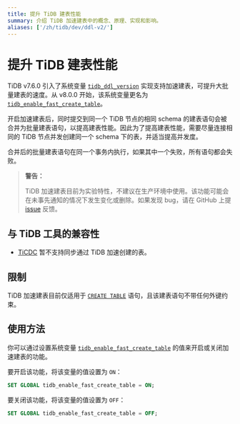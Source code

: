 ```yaml
---
title: 提升 TiDB 建表性能
summary: 介绍 TiDB 加速建表中的概念、原理、实现和影响。
aliases: ['/zh/tidb/dev/ddl-v2/']
---
```


# 提升 TiDB 建表性能

TiDB v7.6.0 引入了系统变量 [`tidb_ddl_version`](https://docs.pingcap.com/zh/tidb/v7.6/system-variables#tidb_ddl_version-从-v760-版本开始引入) 实现支持加速建表，可提升大批量建表的速度。从 v8.0.0 开始，该系统变量更名为 [`tidb_enable_fast_create_table`](/system-variables.md#tidb_enable_fast_create_table-从-v800-版本开始引入)。

开启加速建表后，同时提交到同一个 TiDB 节点的相同 schema 的建表语句会被合并为批量建表语句，以提高建表性能。因此为了提高建表性能，需要尽量连接相同的 TiDB 节点并发创建同一个 schema 下的表，并适当提高并发度。

合并后的批量建表语句在同一个事务内执行，如果其中一个失败，所有语句都会失败。

> **警告：**
>
> TiDB 加速建表目前为实验特性，不建议在生产环境中使用。该功能可能会在未事先通知的情况下发生变化或删除。如果发现 bug，请在 GitHub 上提 [issue](https://github.com/pingcap/tidb/issues) 反馈。

## 与 TiDB 工具的兼容性

- [TiCDC](/ticdc/ticdc-overview.md) 暂不支持同步通过 TiDB 加速创建的表。

## 限制

TiDB 加速建表目前仅适用于 [`CREATE TABLE`](/sql-statements/sql-statement-create-table.md) 语句，且该建表语句不带任何外键约束。

## 使用方法

你可以通过设置系统变量 [`tidb_enable_fast_create_table`](/system-variables.md#tidb_enable_fast_create_table-从-v800-版本开始引入) 的值来开启或关闭加速建表的功能。

要开启该功能，将该变量的值设置为 `ON`：

```sql
SET GLOBAL tidb_enable_fast_create_table = ON;
```

要关闭该功能，将该变量的值设置为 `OFF`：

```sql
SET GLOBAL tidb_enable_fast_create_table = OFF;
```
